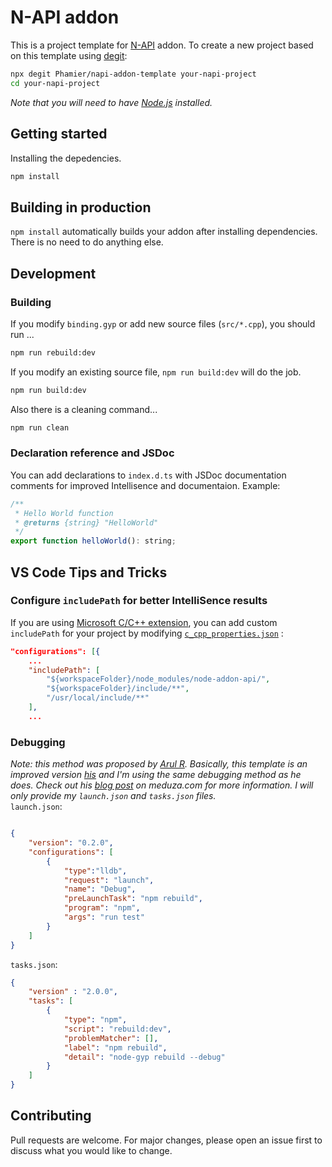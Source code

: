 # N-API addon

This is a project template for [N-API](https://nodejs.org/api/n-api.html) addon.
To create a new project based on this template using [degit](https://github.com/Rich-Harris/degit):
```bash
npx degit Phamier/napi-addon-template your-napi-project
cd your-napi-project
```
*Note that you will need to have [Node.js](https://nodejs.org/) installed.*
## Getting started

Installing the depedencies.
```bash
npm install
```
## Building in production

`npm install` automatically builds your addon after installing dependencies. There is no need to do anything else.
## Development
### Building
If you modify `binding.gyp` or add new source files (`src/*.cpp`), you should run ...
```bash
npm run rebuild:dev
```

If you modify an existing source file, `npm run build:dev` will do the job.
```bash
npm run build:dev
```
Also there is a cleaning command...
```bash
npm run clean
```
### Declaration reference and JSDoc
You can add declarations to `index.d.ts` with JSDoc documentation comments for improved Intellisence and documentaion. Example:
```js
/**
 * Hello World function
 * @returns {string} "HelloWorld"
 */
export function helloWorld(): string;
``` 
## VS Code Tips and Tricks
### Configure `includePath` for better IntelliSence results
If you are using [Microsoft C/C++ extension](https://marketplace.visualstudio.com/items?itemName=ms-vscode.cpptools), you can add custom `includePath` for your project by modifying  [`c_cpp_properties.json`](https://code.visualstudio.com/docs/cpp/c-cpp-properties-schema-reference) :
```json
"configurations": [{
    ...
    "includePath": [
        "${workspaceFolder}/node_modules/node-addon-api/",
        "${workspaceFolder}/include/**",
        "/usr/local/include/**"    
    ],
    ...
```
### Debugging
*Note: this method was proposed by [Arul R](https://github.com/a7ul).  Basically, this template is an improved version [his](https://github.com/a7ul/basic-node-addon) and I'm using the same debugging method as he does. Check out his [blog post](https://medium.com/@a7ul/debugging-nodejs-c-addons-using-vs-code-27e9940fc3ad) on meduza.com for more information. I will only provide my `launch.json` and `tasks.json` files.*\
`launch.json`:
```json

{
    "version": "0.2.0",
    "configurations": [
        {
            "type":"lldb",
            "request": "launch",
            "name": "Debug",
            "preLaunchTask": "npm rebuild",
            "program": "npm",
            "args": "run test"
        }
    ]
}
```
`tasks.json`:
```json
{
    "version" : "2.0.0",
    "tasks": [
        {
            "type": "npm",
            "script": "rebuild:dev",
            "problemMatcher": [],
            "label": "npm rebuild",
            "detail": "node-gyp rebuild --debug"
        }
    ]
}
```
## Contributing
Pull requests are welcome. For major changes, please open an issue first to discuss what you would like to change.
